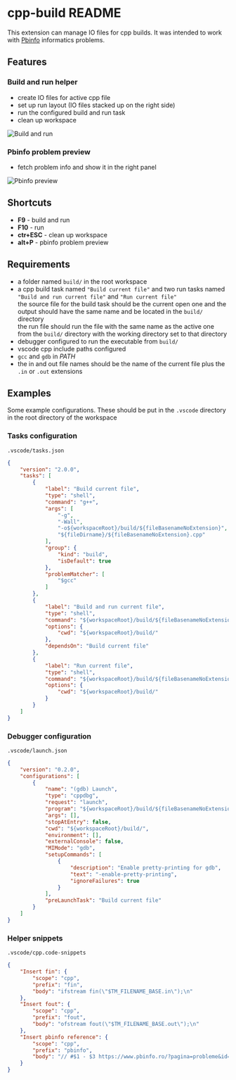 # cpp-build README

This extension can manage IO files for cpp builds. It was intended to work with [Pbinfo](https://www.pbinfo.ro) informatics problems.

## Features
### Build and run helper
- create IO files for active cpp file
- set up run layout (IO files stacked up on the right side)
- run the configured build and run task
- clean up workspace

![Build and run](https://gitlab.com/i2002/cpp-build-vscode-extension/blob/master/images/build-and-run.png)

### Pbinfo problem preview
- fetch problem info and show it in the right panel

![Pbinfo preview](https://gitlab.com/i2002/cpp-build-vscode-extension/blob/master/images/pbinfo-preview.png)

## Shortcuts
- **F9** -  build and run
- **F10** - run
- **ctr+ESC** - clean up workspace
- **alt+P** - pbinfo problem preview

## Requirements
- a folder named `build/` in the root workspace
- a cpp build task named `"Build current file"` and two run tasks named `"Build and run current file"` and `"Run current file"`\
  the source file for the build task should be the current open one and the output should have the same name and be located in the `build/` directory\
  the run file should run the file with the same name as the active one from the `build/` directory with the working directory set to that directory
- debugger configured to run the executable from `build/`
- vscode cpp include paths configured
- `gcc` and `gdb` in *PATH*
- the in and out file names should be the name of the current file plus the `.in` or `.out` extensions

## Examples
Some example configurations. These should be put in the `.vscode` directory in the root directory of the workspace

### Tasks configuration
`.vscode/tasks.json`
```json
{
    "version": "2.0.0",
    "tasks": [
        {
            "label": "Build current file",
            "type": "shell",
            "command": "g++",
            "args": [
                "-g",
                "-Wall",
                "-o${workspaceRoot}/build/${fileBasenameNoExtension}",
                "${fileDirname}/${fileBasenameNoExtension}.cpp"
            ],
            "group": {
                "kind": "build",
                "isDefault": true
            },
            "problemMatcher": [
                "$gcc"
            ]
        },
        {
            "label": "Build and run current file",
            "type": "shell",
            "command": "${workspaceRoot}/build/${fileBasenameNoExtension}",
            "options": {
                "cwd": "${workspaceRoot}/build/"
            },
            "dependsOn": "Build current file"
        },
        {
            "label": "Run current file",
            "type": "shell",
            "command": "${workspaceRoot}/build/${fileBasenameNoExtension}",
            "options": {
                "cwd": "${workspaceRoot}/build/"
            }
        }
    ]
}
```

### Debugger configuration
`.vscode/launch.json`
```json
{
    "version": "0.2.0",
    "configurations": [
        {
            "name": "(gdb) Launch",
            "type": "cppdbg",
            "request": "launch",
            "program": "${workspaceRoot}/build/${fileBasenameNoExtension}",
            "args": [],
            "stopAtEntry": false,
            "cwd": "${workspaceRoot}/build/",
            "environment": [],
            "externalConsole": false,
            "MIMode": "gdb",
            "setupCommands": [
                {
                    "description": "Enable pretty-printing for gdb",
                    "text": "-enable-pretty-printing",
                    "ignoreFailures": true
                }
            ],
            "preLaunchTask": "Build current file"
        }
    ]
}
```

### Helper snippets
`.vscode/cpp.code-snippets`
```json
{
	"Insert fin": {
		"scope": "cpp",
		"prefix": "fin",
		"body": "ifstream fin(\"$TM_FILENAME_BASE.in\");\n"
	},
	"Insert fout": {
		"scope": "cpp",
		"prefix": "fout",
		"body": "ofstream fout(\"$TM_FILENAME_BASE.out\");\n"
	},
	"Insert pbinfo reference": {
		"scope": "cpp",
		"prefix": "pbinfo",
		"body": "// #$1 - $3 https://www.pbinfo.ro/?pagina=probleme&id=$1$0"
	}
}
```
